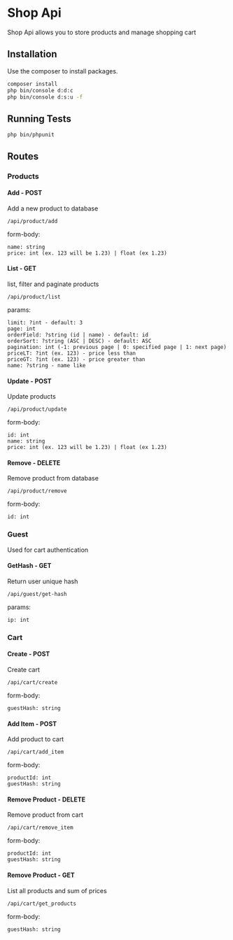 # Shop Api

Shop Api allows you to store products and manage shopping cart 

## Installation

Use the composer to install packages.

```bash
composer install
php bin/console d:d:c
php bin/console d:s:u -f
```

## Running Tests

    php bin/phpunit

## Routes

### Products

#### Add - **POST**
Add a new product to database
```
/api/product/add
```

form-body: 

    name: string
    price: int (ex. 123 will be 1.23) | float (ex 1.23)

#### List - **GET**
list, filter and paginate products
```
/api/product/list
```

params:

    limit: ?int - default: 3
    page: int
    orderField: ?string (id | name) - default: id
    orderSort: ?string (ASC | DESC) - default: ASC
    pagination: int (-1: previous page | 0: specified page | 1: next page)
    priceLT: ?int (ex. 123) - price less than 
    priceGT: ?int (ex. 123) - price greater than 
    name: ?string - name like

#### Update - **POST**
Update products
```
/api/product/update
```

form-body:
    
    id: int
    name: string
    price: int (ex. 123 will be 1.23) | float (ex 1.23)

#### Remove - **DELETE**
Remove product from database
```
/api/product/remove
```

form-body:

    id: int

### Guest
Used for cart authentication 
#### GetHash - **GET**
Return user unique hash
```
/api/guest/get-hash
```

params:

    ip: int

### Cart

#### Create - **POST**
Create cart
```
/api/cart/create
```

form-body:

    guestHash: string

#### Add Item - **POST**
Add product to cart
```
/api/cart/add_item
```

form-body:

    productId: int
    guestHash: string

#### Remove Product - **DELETE**
Remove product from cart
```
/api/cart/remove_item
```

form-body:

    productId: int
    guestHash: string

#### Remove Product - **GET**
List all products and sum of prices
```
/api/cart/get_products
```

form-body:

    guestHash: string
